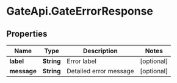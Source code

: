 # GateApi.GateErrorResponse

## Properties
Name | Type | Description | Notes
------------ | ------------- | ------------- | -------------
**label** | **String** | Error label | [optional] 
**message** | **String** | Detailed error message | [optional] 


